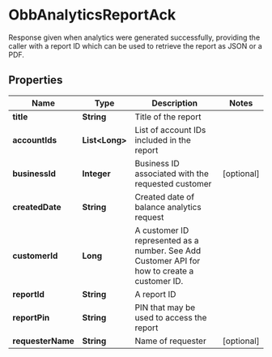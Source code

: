 

# ObbAnalyticsReportAck

Response given when analytics were generated successfully, providing the caller with a report ID which can be used to retrieve the report as JSON or a PDF.

## Properties

| Name | Type | Description | Notes |
|------------ | ------------- | ------------- | -------------|
|**title** | **String** | Title of the report |  |
|**accountIds** | **List&lt;Long&gt;** | List of account IDs included in the report |  |
|**businessId** | **Integer** | Business ID associated with the requested customer |  [optional] |
|**createdDate** | **String** | Created date of balance analytics request |  |
|**customerId** | **Long** | A customer ID represented as a number. See Add Customer API for how to create a customer ID. |  |
|**reportId** | **String** | A report ID |  |
|**reportPin** | **String** | PIN that may be used to access the report |  |
|**requesterName** | **String** | Name of requester |  [optional] |




